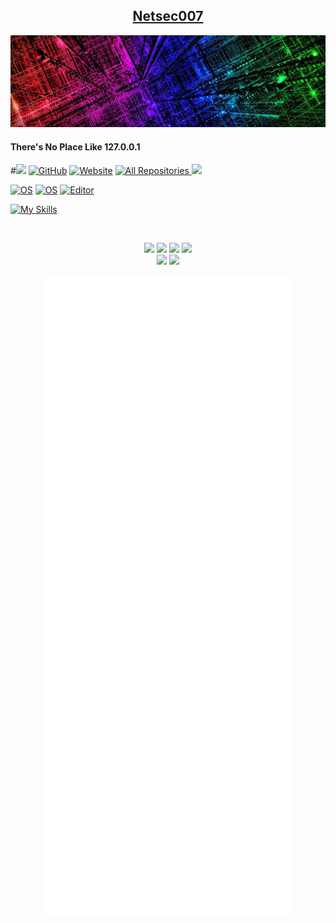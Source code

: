 <h2 align="center"><u>Netsec007</u></h2>

![Logo](https://github.com/netsec007/netsec007/blob/main/electricity-technology-colorful-background-header.jpg)

<h4 align="left"> There's No Place Like 127.0.0.1 </h4>

   
#<img src="https://emojis.slackmojis.com/emojis/images/1531849430/4246/blob-sunglasses.gif?1531849430" width="30"  /> 
[![GitHub][github-badge]][github] [![Website][website-badge]][website] <a href="https://github.com/netsec007?tab=repositories" target="_blank">
<img alt="All Repositories" title="All Repositories" src="https://img.shields.io/badge/-All%20Repos-2962FF style=plastic&logo=koding&logoColor=white"/> 
<img src="https://komarev.com/ghpvc/?username=your-github-username&color=blueviolet&style=plastic">
    
[github-badge]: https://img.shields.io/badge/GitHub-black?style=for-the-badge&logoColor=green&logo=github&style=plastic
[github]: https://github.com/netsec007/theVault
[website-badge]: https://img.shields.io/badge/Website-black?style=for-the-badge&logoColor=blue&logo=microsoftedge&style=plastic
[website]: https://www.slackbluetide.com
[![OS](https://img.shields.io/badge/OS-Linux-informational?style=plastic&logo=linux&logoColor=white)](https://en.wikipedia.org/wiki/Linux)
[![OS](https://img.shields.io/badge/OS-macOS-informational?style=plastic&logo=apple&logoColor=white)](https://en.wikipedia.org/wiki/MacOS)
[![Editor](https://img.shields.io/badge/Editor-VSCode-blue?style=plastic&logo=visual-studio-code&logoColor=white)](https://code.visualstudio.com/)



[![My Skills](https://skillicons.dev/icons?i=ansible,bash,cloudflare,devto,docker,github,grafana,linux,prometheus,py,raspberrypi,vim,vscode)](https://skillicons.dev)
</p>

<br/>
<p align="center">
    <img src="https://img.shields.io/github/stars/netsec007/netsec007?style=for-the-badge&color=brightgreen&style=plastic">
    <img src="https://img.shields.io/github/forks/netsec007/netsec007?style=for-the-badge&color=purple&style=plastic">
    <img src="https://img.shields.io/github/issues/netsec007/netsec007?style=for-the-badge&color=blue&style=plastic">
    <img src="https://img.shields.io/github/contributors/netsec007/netsec007?style=for-the-badge&color=cyan&style=plastic">
<br/>
    <img src="https://img.shields.io/badge/Author-nilbog-magenta?style=plastic">
    <img src="https://img.shields.io/badge/Maintained-Yes-cyan?style=plastic">
</p>

<p align="center">
<img src="https://github.com/netsec007/netsec007/blob/main/github-metrics.svg"
<p/>
